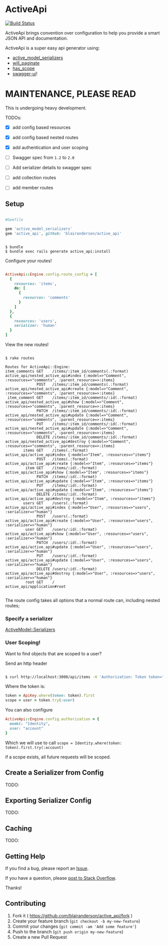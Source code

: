 # ActiveApi

[![Build Status](https://travis-ci.org/blairanderson/active_api.svg)](https://travis-ci.org/blairanderson/active_api)

ActiveApi brings convention over configuration to help you provide a smart JSON API and documentation.

ActiveApi is a super easy api generator using:
- [active_model_serializers](https://github.com/rails-api/active_model_serializers)
- [will_paginate](https://github.com/mislav/will_paginate)
- [has_scope](https://github.com/plataformatec/has_scope)
- [swagger-ui](https://github.com//grape-swagger-rails)!

# MAINTENANCE, PLEASE READ

This is undergoing heavy development.

TODOs:
- [x] add config based resources
- [x] add config based nested routes
- [x] add authentication and user scoping
- [ ] Swagger spec from `1.2` to `2.0`
- [ ] Add serializer details to swagger spec
- [ ] add collection routes
- [ ] add member routes


## Setup

```ruby

#Gemfile

gem 'active_model_serializers'
gem 'active_api', github: 'blairanderson/active_api'

```

```shell

$ bundle
$ bundle exec rails generate active_api:install

````

Configure your routes!


```ruby

ActiveApi::Engine.config.route_config = [
  {
    resources: 'items',
    do: [
      {
        resources: 'comments'
      }
    ]
  },
  {
    resources: 'users',
    serializer: 'human'
  }
]

```

View the new routes!

```shell

$ rake routes

Routes for ActiveApi::Engine:
item_comments GET    /items/:item_id/comments(.:format)     active_api/nested_active_api#index {:model=>"Comment", :resources=>"comments", :parent_resource=>:items}
              POST   /items/:item_id/comments(.:format)     active_api/nested_active_api#create {:model=>"Comment", :resources=>"comments", :parent_resource=>:items}
 item_comment GET    /items/:item_id/comments/:id(.:format) active_api/nested_active_api#show {:model=>"Comment", :resources=>"comments", :parent_resource=>:items}
              PATCH  /items/:item_id/comments/:id(.:format) active_api/nested_active_api#update {:model=>"Comment", :resources=>"comments", :parent_resource=>:items}
              PUT    /items/:item_id/comments/:id(.:format) active_api/nested_active_api#update {:model=>"Comment", :resources=>"comments", :parent_resource=>:items}
              DELETE /items/:item_id/comments/:id(.:format) active_api/nested_active_api#destroy {:model=>"Comment", :resources=>"comments", :parent_resource=>:items}
        items GET    /items(.:format)                       active_api/active_api#index {:model=>"Item", :resources=>"items"}
              POST   /items(.:format)                       active_api/active_api#create {:model=>"Item", :resources=>"items"}
         item GET    /items/:id(.:format)                   active_api/active_api#show {:model=>"Item", :resources=>"items"}
              PATCH  /items/:id(.:format)                   active_api/active_api#update {:model=>"Item", :resources=>"items"}
              PUT    /items/:id(.:format)                   active_api/active_api#update {:model=>"Item", :resources=>"items"}
              DELETE /items/:id(.:format)                   active_api/active_api#destroy {:model=>"Item", :resources=>"items"}
        users GET    /users(.:format)                       active_api/active_api#index {:model=>"User", :resources=>"users", :serializer=>"human"}
              POST   /users(.:format)                       active_api/active_api#create {:model=>"User", :resources=>"users", :serializer=>"human"}
         user GET    /users/:id(.:format)                   active_api/active_api#show {:model=>"User", :resources=>"users", :serializer=>"human"}
              PATCH  /users/:id(.:format)                   active_api/active_api#update {:model=>"User", :resources=>"users", :serializer=>"human"}
              PUT    /users/:id(.:format)                   active_api/active_api#update {:model=>"User", :resources=>"users", :serializer=>"human"}
              DELETE /users/:id(.:format)                   active_api/active_api#destroy {:model=>"User", :resources=>"users", :serializer=>"human"}
         root GET    /                                      active_api/application#root


```
The route config takes all options that a normal route can, including nested routes;


### Specify a serializer

[ActiveModel::Serializers](rails_api/active_model_serializers)


### User Scoping!

Want to find objects that are scoped to a user?

Send an http header

```bash

$ curl http://localhost:3000/api/items -H 'Authorization: Token token="afbadb4ff8485c0adcba486b4ca90cc4"'

```

Where the token is:

```ruby
token = ApiKey.where(token: token).first
scope = user = token.try(:user)

```

You can also configure

```ruby
ActiveApi::Engine.config.authorization = {
  model: "Identity",
  user: "account"
}
```

Which we will use to call `scope = Identity.where(token: token).first.try(:account)`

if a scope exists, all future requests will be scoped.

## Create a Serializer from Config

TODO:


## Exporting Serializer Config

TODO:


## Caching

TODO:

## Getting Help

If you find a bug, please report an [Issue](https://github.com/blairanderson/active_api/issues/new).

If you have a question, please [post to Stack Overflow](http://stackoverflow.com/questions/tagged/active-api).

Thanks!

## Contributing

1. Fork it ( https://github.com/blairanderson/active_api/fork )
2. Create your feature branch (`git checkout -b my-new-feature`)
3. Commit your changes (`git commit -am 'Add some feature'`)
4. Push to the branch (`git push origin my-new-feature`)
5. Create a new Pull Request
